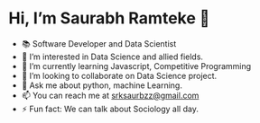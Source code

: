  <h1>  Hi, I’m Saurabh Ramteke 👋 </h1>


- 📚 Software Developer and Data Scientist
- 👀 I’m interested in Data Science and allied fields.
- 🌱 I’m currently learning Javascript, Competitive Programming
- 💞️ I’m looking to collaborate on Data Science project.
- 💬 Ask me about python, machine Learning.
- 📫 You can reach me at srksaurbzz@gmail.com
- ⚡ Fun fact: We can talk about Sociology  all day.

<!---
srksaurabh1/srksaurabh1 is a ✨ special ✨ repository because its `README.md` (this file) appears on your GitHub profile.
You can click the Preview link to take a look at your changes.
--->

